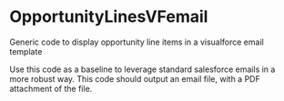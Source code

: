 # OpportunityLinesVFemail
Generic code to display opportunity line items in a visualforce email template

Use this code as a baseline to leverage standard salesforce emails in a more robust way. This code should output an email file, with a PDF attachment of the file.
